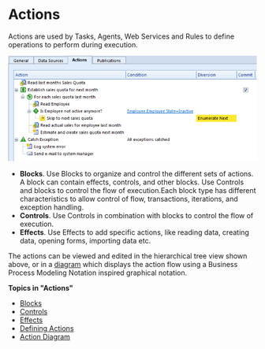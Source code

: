 # Actions

Actions are used by Tasks, Agents, Web Services and Rules to define operations to perform during execution.

![IDD36F4873B2A54F57.png](media/IDD36F4873B2A54F57.png)

*   **Blocks**. Use Blocks to organize and control the different sets of actions. A block can contain effects, controls, and other blocks. Use Controls and blocks to control the flow of execution.Each block type has different characteristics to allow control of flow, transactions, iterations, and exception handling.
*   **Controls**. Use Controls in combination with blocks to control the flow of execution.
*   **Effects**. Use Effects to add specific actions, like reading data, creating data, opening forms, importing data etc.

The actions can be viewed and edited in the hierarchical tree view shown above, or in a [diagram](action-diagram.md) which displays the action flow using a Business Process Modeling Notation inspired graphical notation.

**Topics in "Actions"**
* [Blocks](blocks.md)
* [Controls](controls.md)
* [Effects](effects.md)
* [Defining Actions](defining-actions.md)
* [Action Diagram](action-diagram.md)